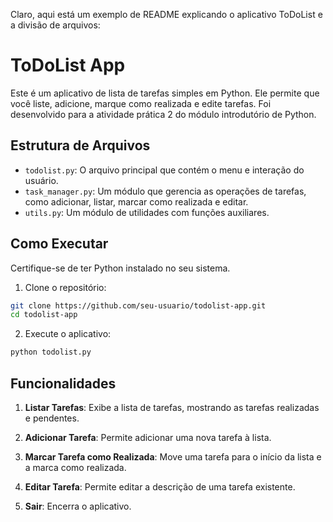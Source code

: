 Claro, aqui está um exemplo de README explicando o aplicativo ToDoList e a divisão de arquivos:

# ToDoList App

Este é um aplicativo de lista de tarefas simples em Python. Ele permite que você liste, adicione, marque como realizada e edite tarefas. Foi desenvolvido para a atividade prática 2 do módulo introdutório de Python. 

## Estrutura de Arquivos

- `todolist.py`: O arquivo principal que contém o menu e interação do usuário.
- `task_manager.py`: Um módulo que gerencia as operações de tarefas, como adicionar, listar, marcar como realizada e editar.
- `utils.py`: Um módulo de utilidades com funções auxiliares.

## Como Executar

Certifique-se de ter Python instalado no seu sistema.

1. Clone o repositório:

```bash
git clone https://github.com/seu-usuario/todolist-app.git
cd todolist-app
```

2. Execute o aplicativo:

```bash
python todolist.py
```

## Funcionalidades

1. **Listar Tarefas**: Exibe a lista de tarefas, mostrando as tarefas realizadas e pendentes.

2. **Adicionar Tarefa**: Permite adicionar uma nova tarefa à lista.

3. **Marcar Tarefa como Realizada**: Move uma tarefa para o início da lista e a marca como realizada.

4. **Editar Tarefa**: Permite editar a descrição de uma tarefa existente.

5. **Sair**: Encerra o aplicativo.